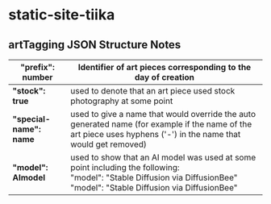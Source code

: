 # static-site-tiika


## artTagging JSON Structure Notes
| **"prefix": number**     | Identifier of art pieces corresponding to the day of creation                                                                                                                 |
| ------------------------ | ----------------------------------------------------------------------------------------------------------------------------------------------------------------------------- |
| **"stock": true**        | used to denote that an art piece used stock photography at some point                                                                                                         |
| **"special-name": name** | used to give a name that would override the auto generated name (for example if the name of the art piece uses hyphens ('-') in the name that would get removed)              |
| **"model": AImodel**     | used to show that an AI model was used at some point including the following:<br>"model": "Stable Diffusion via DiffusionBee"<br>"model": "Stable Diffusion via DiffusionBee" |
